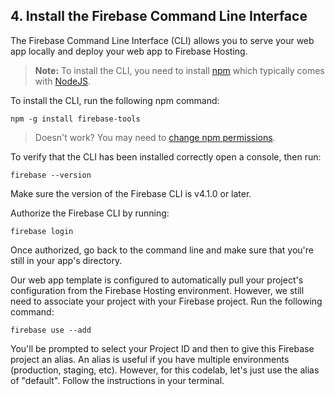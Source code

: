 ## 4. Install the Firebase Command Line Interface

The Firebase Command Line Interface (CLI) allows you to serve your web app locally and deploy your web app to Firebase Hosting.

> **Note:** To install the CLI, you need to install [npm](https://www.npmjs.com/) which typically comes with [NodeJS](https://nodejs.org/en/).

To install the CLI, run the following npm command:

```
npm -g install firebase-tools
```

> Doesn't work? You may need to [change npm permissions](https://docs.npmjs.com/getting-started/fixing-npm-permissions).

To verify that the CLI has been installed correctly open a console, then run:

```
firebase --version
```

Make sure the version of the Firebase CLI is v4.1.0 or later.

Authorize the Firebase CLI by running:

```
firebase login
```

Once authorized, go back to the command line and make sure that you're still in your app's directory.

Our web app template is configured to automatically pull your project's configuration from the Firebase Hosting environment. However, we still need to associate your project with your Firebase project. Run the following command:

```
firebase use --add
```

You'll be prompted to select your Project ID and then to give this Firebase project an alias. An alias is useful if you have multiple environments (production, staging, etc). However, for this codelab, let's just use the alias of "default". Follow the instructions in your terminal.
